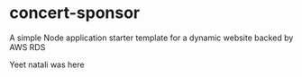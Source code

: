 # concert-sponsor
A simple Node application starter template for a dynamic website backed by AWS RDS

Yeet natali was here
